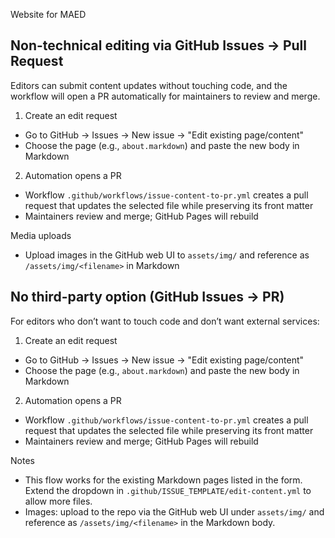 
Website for MAED

## Non-technical editing via GitHub Issues → Pull Request

Editors can submit content updates without touching code, and the workflow will open a PR automatically for maintainers to review and merge.

1) Create an edit request
- Go to GitHub → Issues → New issue → "Edit existing page/content"
- Choose the page (e.g., `about.markdown`) and paste the new body in Markdown

2) Automation opens a PR
- Workflow `.github/workflows/issue-content-to-pr.yml` creates a pull request that updates the selected file while preserving its front matter
- Maintainers review and merge; GitHub Pages will rebuild

Media uploads
- Upload images in the GitHub web UI to `assets/img/` and reference as `/assets/img/<filename>` in Markdown

## No third-party option (GitHub Issues → PR)

For editors who don’t want to touch code and don’t want external services:

1) Create an edit request
- Go to GitHub → Issues → New issue → "Edit existing page/content"
- Choose the page (e.g., `about.markdown`) and paste the new body in Markdown

2) Automation opens a PR
- Workflow `.github/workflows/issue-content-to-pr.yml` creates a pull request that updates the selected file while preserving its front matter
- Maintainers review and merge; GitHub Pages will rebuild

Notes
- This flow works for the existing Markdown pages listed in the form. Extend the dropdown in `.github/ISSUE_TEMPLATE/edit-content.yml` to allow more files.
- Images: upload to the repo via the GitHub web UI under `assets/img/` and reference as `/assets/img/<filename>` in the Markdown body.
